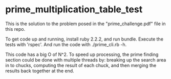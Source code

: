 # prime_multiplication_table_test
This is the solution to the problem posed in the "prime_challenge.pdf" file in this repo.  

To get code up and running, install ruby 2.2.2, and run bundle.  Execute the tests with 'rspec'.  And run the code with ./prime_cli.rb -h.

This code has a big O of N^2.  To speed up processing, the prime finding section could be done with multiple threads by: breaking up the search area in to chucks, computing the result of each chuck, and then merging the results back together at the end.
